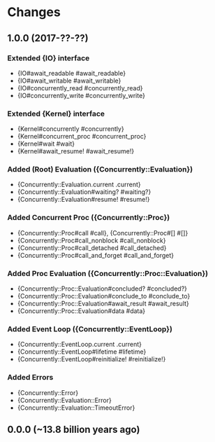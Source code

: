 # Changes
 
## 1.0.0 (2017-??-??)

### Extended {IO} interface
* {IO#await_readable #await_readable}
* {IO#await_writable #await_writable}
* {IO#concurrently_read #concurrently_read}
* {IO#concurrently_write #concurrently_write}

### Extended {Kernel} interface
* {Kernel#concurrently #concurrently}
* {Kernel#concurrent_proc #concurrent_proc}
* {Kernel#wait #wait}
* {Kernel#await_resume! #await_resume!}

### Added (Root) Evaluation ({Concurrently::Evaluation})
* {Concurrently::Evaluation.current .current}
* {Concurrently::Evaluation#waiting? #waiting?}
* {Concurrently::Evaluation#resume! #resume!}
 
### Added Concurrent Proc ({Concurrently::Proc})
* {Concurrently::Proc#call #call}, {Concurrently::Proc#[] #[]}
* {Concurrently::Proc#call_nonblock #call_nonblock}
* {Concurrently::Proc#call_detached #call_detached}
* {Concurrently::Proc#call_and_forget #call_and_forget}
 
### Added Proc Evaluation ({Concurrently::Proc::Evaluation})
* {Concurrently::Proc::Evaluation#concluded? #concluded?}
* {Concurrently::Proc::Evaluation#conclude_to #conclude_to}
* {Concurrently::Proc::Evaluation#await_result #await_result}
* {Concurrently::Proc::Evaluation#data #data}

### Added Event Loop ({Concurrently::EventLoop})
* {Concurrently::EventLoop.current .current}
* {Concurrently::EventLoop#lifetime #lifetime}
* {Concurrently::EventLoop#reinitialize! #reinitialize!}

### Added Errors
* {Concurrently::Error}
* {Concurrently::Evaluation::Error}
* {Concurrently::Evaluation::TimeoutError}


## 0.0.0 (~13.8 billion years ago)